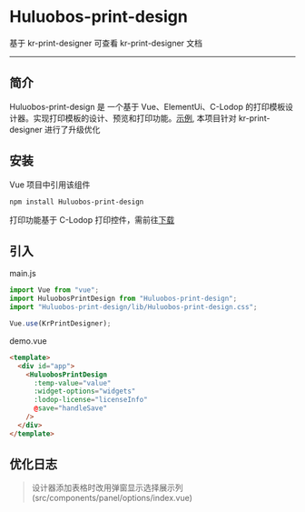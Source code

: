 # Huluobos-print-design

基于 kr-print-designer 可查看 kr-print-designer 文档

---

## 简介

Huluobos-print-design 是 一个基于 Vue、ElementUi、C-Lodop 的打印模板设计器。实现打印模板的设计、预览和打印功能。[示例](https://myliuxia.github.io/demo/kr-print-designer/index.html),
本项目针对 kr-print-designer 进行了升级优化

## 安装

Vue 项目中引用该组件

```
npm install Huluobos-print-design
```

打印功能基于 C-Lodop 打印控件，需前往[下载](http://www.lodop.net/download.html)

## 引入

main.js

```javascript
import Vue from "vue";
import HuluobosPrintDesign from "Huluobos-print-design";
import "Huluobos-print-design/lib/Huluobos-print-design.css";

Vue.use(KrPrintDesigner);
```

demo.vue

```html
<template>
  <div id="app">
    <HuluobosPrintDesign
      :temp-value="value"
      :widget-options="widgets"
      :lodop-license="licenseInfo"
      @save="handleSave"
    />
  </div>
</template>
```

## 优化日志

  > 设计器添加表格时改用弹窗显示选择展示列 (src/components/panel/options/index.vue)

